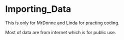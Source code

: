 # Importing_Data
This is only for MrDonne and Linda for practing coding.


Most of data are from internet which is for public use.
